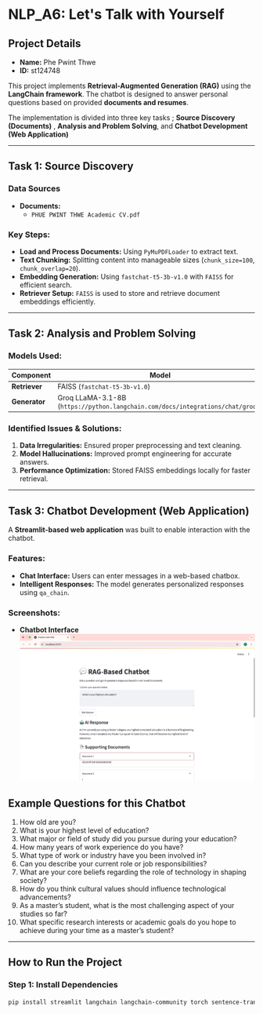 # NLP_A6: Let's Talk with Yourself

## Project Details

- **Name:** Phe Pwint Thwe  
- **ID:** st124748  

This project implements **Retrieval-Augmented Generation (RAG)** using the **LangChain framework**. The chatbot is designed to answer personal questions based on provided **documents and resumes**.

The implementation is divided into three key tasks ; **Source Discovery (Documents)** , **Analysis and Problem Solving**, and **Chatbot Development (Web Application)**

---

## Task 1: Source Discovery

### Data Sources
- **Documents:**
  - `PHUE PWINT THWE Academic CV.pdf`

### Key Steps:
- **Load and Process Documents:** Using `PyMuPDFLoader` to extract text.
- **Text Chunking:** Splitting content into manageable sizes (`chunk_size=100`, `chunk_overlap=20`).
- **Embedding Generation:** Using `fastchat-t5-3b-v1.0` with `FAISS` for efficient search.
- **Retriever Setup:** `FAISS` is used to store and retrieve document embeddings efficiently.

---

## Task 2: Analysis and Problem Solving

### Models Used:

| Component    | Model |
|-------------|---------------------------------|
| **Retriever** | FAISS (`fastchat-t5-3b-v1.0`) |
| **Generator** | Groq LLaMA-3.1-8B (`https://python.langchain.com/docs/integrations/chat/groq/`) |

### Identified Issues & Solutions:
1. **Data Irregularities:** Ensured proper preprocessing and text cleaning.
2. **Model Hallucinations:** Improved prompt engineering for accurate answers.
3. **Performance Optimization:** Stored FAISS embeddings locally for faster retrieval.

---

## Task 3: Chatbot Development (Web Application)

A **Streamlit-based web application** was built to enable interaction with the chatbot.

### Features:
- **Chat Interface:** Users can enter messages in a web-based chatbox.
- **Intelligent Responses:** The model generates personalized responses using `qa_chain`.

### Screenshots:
- **Chatbot Interface**  
  ![Chatbot](A6.jpg)

## Example Questions for this Chatbot
1. How old are you?
2. What is your highest level of education?
3. What major or field of study did you pursue during your education?
4. How many years of work experience do you have?
5. What type of work or industry have you been involved in?
6. Can you describe your current role or job responsibilities?
7. What are your core beliefs regarding the role of technology in shaping society?
8. How do you think cultural values should influence technological advancements?
9. As a master’s student, what is the most challenging aspect of your studies so far?
10. What specific research interests or academic goals do you hope to achieve during your time as a master’s student?
---

## How to Run the Project

### **Step 1: Install Dependencies**
```bash
pip install streamlit langchain langchain-community torch sentence-transformers faiss-cpu

